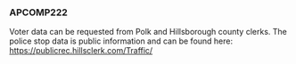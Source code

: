 ### APCOMP222

Voter data can be requested from Polk and Hillsborough county clerks. The police stop data is public information and can be found here: https://publicrec.hillsclerk.com/Traffic/
